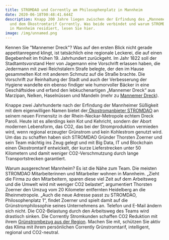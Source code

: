 ```yaml
---
title: STROMDAO und Corrently am Philosophenplatz in Mannheim
date: 2020-06-18T00:48:41.644Z
description: Knapp 200 Jahre liegen zwischen der Erfindung des „Mannemer Dreck“
  und dem Ökostromtarif Corrently. Was beide verbindet und warum STROMDAO jetzt
  in Mannheim residiert, lesen Sie hier.
image: /img/unnamed.png
---
```

Kennen Sie "Mannemer Dreck"? Was auf den ersten Blick nicht gerade appetitanregend klingt, ist tatsächlich eine regionale Leckerei, die auf einen Begebenheit im frühen 19. Jahrhundert zurückgeht. Im Jahr 1822 soll der Stadtamtsvorstand Herr von Jagemann eine Vorschrift erlassen haben, die Jedermann mit zwei Reichstalern Strafe belegte, der den im Hause gesammelten Kot mit anderem Schmutz auf die Straße brachte. Die Vorschrift zur Reinhaltung der Stadt und auch der Verbesserung der Hygiene wandelte ein ebenso findiger wie humorvoller Bäcker in eine Geschäftsidee und erfand den lebkuchenartigen „Mannemer Dreck“ aus Marzipan, Nelken, Haselnüssen und Mandeln (mehr zu [Mannemer Dreck](https://www.spiegel.de/reise/staedte/mannheimer-spezialitaet-delikater-dreckhaufen-a-633209.html)).

Knappe zwei Jahrhunderte nach der Erfindung der Mannheimer Süßigkeit mit dem eigenwilligen Namen bietet der[ Ökostromanbieter STROMDAO](https://www.corrently.de/) an seinem neuen Firmensitz in der Rhein-Neckar-Metropole echtem Dreck Paroli. Heute ist es allerdings kein Kot und Kehricht, sondern der Abort modernen Lebensform, das CO2, das bei der Stromproduktion vermieden wird, wenn regional erzeugter Grünstrom und kein Kohlestrom genutzt wird. Um das zu schaffen haben sich STROMDAO Gründer Thorsten Zoerner und sein Team mächtig ins Zeug gelegt und mit Big Data, IT und Blockchain einen Ökostromtarif entwickelt, der kurze Lieferstrecken unter 50 Kilometern und damit weniger CO2-Verschmutzung durch lange Transportstrecken garantiert.

Warum ausgerechnet Mannheim? Es ist die Nähe zum Team. Die meisten  STROMDAO Mitarbeiterinnen und Mitarbeiter wohnen in Mannheim. „Zieht die Firma zu den Mitarbeitern, sparen diese viel Zeit auf dem Arbeitsweg und die Umwelt wird mit weniger CO2 belastet“, argumentiert Thorsten Zoerner den Umzug vom 20 Kilometer entfernten Heidelberg an die Rheinmetropole. „Auch die neue Adresse passt zu STROMDAO, Philosophenplatz 1“, findet Zoerner und spielt damit auf die Grünstromphilosophie seines Unternehmens an. Telefon und E-Mail ändern sich nicht. Die CO2-Belastung durch den Arbeitsweg des Teams wird drastisch sinken. Die Corrently Stromkunden schaffen CO2 Reduktion mit ihrem [Grünstrombezug aus der Region](https://www.gruenstromindex.de/). Machen Sie mit, schützen Sie aktiv das Klima mit ihrem persönlichen Corrently Grünstromtarif, intelligent, regional und CO2-neutral.